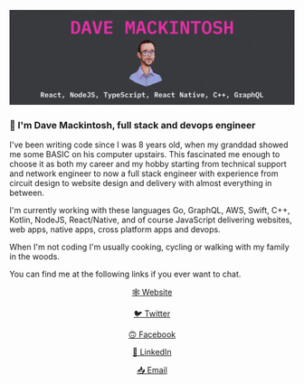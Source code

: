 ![Dave Mackintosh - Go, GraphQL, AWS, Swift, C++, Kotlin, NodeJS, React/Native, JavaScript](https://github.com/davemackintosh/davemackintosh/raw/master/gh.png)

### 👋 I'm Dave Mackintosh, full stack and devops engineer

I've been writing code since I was 8 years old, when my granddad showed me some BASIC on his computer upstairs. This fascinated me enough to choose it as both my career and my hobby starting from technical support and network engineer to now a full stack engineer with experience from circuit design to website design and delivery with almost everything in between.

I'm currently working with these languages Go, GraphQL, AWS, Swift, C++, Kotlin, NodeJS, React/Native, and of course JavaScript delivering websites, web apps, native apps, cross platform apps and devops.

When I'm not coding I'm usually cooking, cycling or walking with my family in the woods.

You can find me at the following links if you ever want to chat.

<p align="center">
    <a target="_blank" title="Dave Mackintosh - Full stack developer" href="https://dav3.co">🕸 Website</a>
</p>
<p align="center">
    <a target="_blank" title="Dave Mackintosh Twitter" href="https://twitter.com/daveymackintosh">🐦 Twitter</a>
</p>
<p align="center">
    <a target="_blank" title="Dave Mackintosh Facebook" href="https://www.facebook.com/dave.mackintosh.986">🙃 Facebook</a>
</p>
<p align="center">
    <a target="_blank" title="Dave Mackintosh LinkedIn" href="https://www.linkedin.com/in/dav3">💼 LinkedIn</a>
</p>
<p align="center">
    <a target="_blank" title="Dave Mackintosh Email" href="mailto: me+github@davemackintosh.co.uk">📥 Email</a>  
</p>
